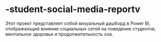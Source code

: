 # -student-social-media-reportv
Этот проект представляет собой визуальный дашборд в Power BI, отображающий влияние социальных сетей на поведение студентов, ментальное здоровье и продолжительность сна.
